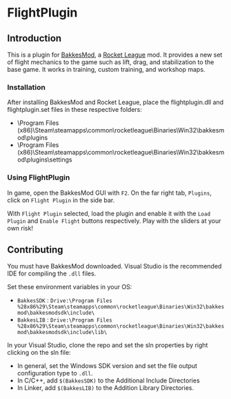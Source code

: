 # FlightPlugin
## Introduction
This is a plugin for [BakkesMod](https://bakkesmod.com/), a [Rocket League](https://www.rocketleague.com/) mod. It provides a new set of flight mechanics to the game such as lift, drag, and stabilization to the base game. It works in training, custom training, and workshop maps.

### Installation
After installing BakkesMod and Rocket League, place the flightplugin.dll and flightplugin.set files in these respective folders:
- \Program Files (x86)\Steam\steamapps\common\rocketleague\Binaries\Win32\bakkesmod\plugins
- \Program Files (x86)\Steam\steamapps\common\rocketleague\Binaries\Win32\bakkesmod\plugins\settings

### Using FlightPlugin
In game, open the BakkesMod GUI with `F2`. On the far right tab, `Plugins`, click on `Flight Plugin` in the side bar.

With `Flight Plugin` selected, load the plugin and enable it with the `Load Plugin` and `Enable Flight` buttons respectively. Play with the sliders at your own risk!

## Contributing
You must have BakkesMod downloaded. Visual Studio is the recommended IDE for compiling the `.dll` files.

Set these environment variables in your OS:
- `BakkesSDK` : `Drive:\Program Files %28x86%29\Steam\steamapps\common\rocketleague\Binaries\Win32\bakkesmod\bakkesmodsdk\include\`
- `BakkesLIB` : `Drive:\Program Files %28x86%29\Steam\steamapps\common\rocketleague\Binaries\Win32\bakkesmod\bakkesmodsdk\include\lib\`

In your Visual Studio, clone the repo and set the sln properties by right clicking on the sln file:
- In general, set the Windows SDK version and set the file output configuration type to `.dll`.
- In C/C++, add `$(BakkesSDK)` to the Additional Include Directories
- In Linker, add `$(BakkesLIB)` to the Addition Library Directories.
